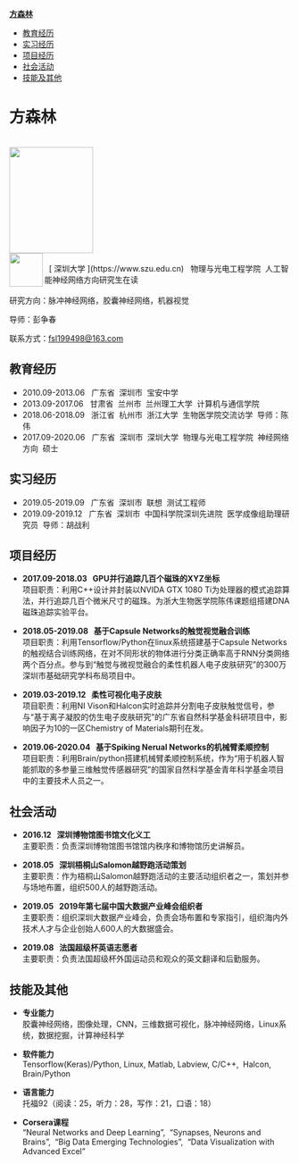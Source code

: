
[ **方森林** ](#方森林)
* [ 教育经历 ](#教育经历) 
* [ 实习经历 ](#实习经历)
* [ 项目经历 ](#项目经历)
* [ 社会活动 ](#社会活动)
* [ 技能及其他 ](#技能及其他)

<a name="方森林"></a>
# 方森林
<br />
<img src="https://user-images.githubusercontent.com/37896842/79166835-986fcc80-7e18-11ea-84f1-4e56c2220a25.jpeg" width="150" height="190" />
<br />
<img align="left" src="https://user-images.githubusercontent.com/37896842/79167478-11235880-7e1a-11ea-86e9-5faef16b10e5.png" width="60" height="60" /> 
<br />
&nbsp;&nbsp;[ 深圳大学 ](https://www.szu.edu.cn) &nbsp;&nbsp;物理与光电工程学院&nbsp;&nbsp;人工智能神经网络方向研究生在读
<br /><br />
研究方向：脉冲神经网络，胶囊神经网络，机器视觉
<br />

导师：彭争春 
<br />

联系方式：fsl199498@163.com

<a name="教育经历"></a>
## 教育经历

* 2010.09-2013.06&nbsp;&nbsp;&nbsp;广东省&nbsp;&nbsp;深圳市&nbsp;&nbsp;宝安中学
* 2013.09-2017.06&nbsp;&nbsp;&nbsp;甘肃省&nbsp;&nbsp;兰州市&nbsp;&nbsp;兰州理工大学&nbsp;&nbsp;计算机与通信学院
* 2018.06-2018.09&nbsp;&nbsp;&nbsp;浙江省&nbsp;&nbsp;杭州市&nbsp;&nbsp;浙江大学&nbsp;&nbsp;生物医学院交流访学&nbsp;&nbsp;导师：陈伟
* 2017.09-2020.06&nbsp;&nbsp;&nbsp;广东省&nbsp;&nbsp;深圳市&nbsp;&nbsp;深圳大学&nbsp;&nbsp;物理与光电工程学院&nbsp;&nbsp;神经网络方向&nbsp;&nbsp;硕士

<a name="实习经历"></a>
## 实习经历
* 2019.05-2019.09&nbsp;&nbsp;&nbsp;广东省&nbsp;&nbsp;深圳市&nbsp;&nbsp;联想&nbsp;&nbsp;测试工程师
* 2019.09-2019.12&nbsp;&nbsp;&nbsp;广东省&nbsp;&nbsp;深圳市&nbsp;&nbsp;中国科学院深圳先进院&nbsp;&nbsp;医学成像组助理研究员&nbsp;&nbsp;导师：胡战利

<a name="项目经历"></a>
## 项目经历
* **2017.09-2018.03&nbsp;&nbsp;&nbsp;GPU并行追踪几百个磁珠的XYZ坐标**
<br />项目职责：利用C++设计并封装以NVIDA GTX 1080 Ti为处理器的模式追踪算法，并行追踪几百个微米尺寸的磁珠。为浙大生物医学院陈伟课题组搭建DNA磁珠追踪实验平台。

* **2018.05-2019.08&nbsp;&nbsp;&nbsp;基于Capsule Networks的触觉视觉融合训练**
<br />项目职责：利用Tensorflow/Python在linux系统搭建基于Capsule Networks的触视结合训练网络，在对不同形状的物体进行分类正确率高于RNN分类网络两个百分点。参与到“触觉与微视觉融合的柔性机器人电子皮肤研究”的300万深圳市基础研究学科布局项目中。

* **2019.03-2019.12&nbsp;&nbsp;&nbsp;柔性可视化电子皮肤** 
<br />项目职责：利用NI Vison和Halcon实时追踪并分割电子皮肤触觉信号，参与“基于离子凝胶的仿生电子皮肤研究”的广东省自然科学基金科研项目中，影响因子为10的一区Chemistry of Materials期刊在发。

* **2019.06-2020.04&nbsp;&nbsp;&nbsp;基于Spiking Nerual Networks的机械臂柔顺控制**
<br />项目职责：利用Brain/python搭建机械臂柔顺控制系统，作为“用于机器人智能抓取的多参量三维触觉传感器研究”的国家自然科学基金青年科学基金项目中的主要技术人员之一。

<a name="社会活动"></a>
## 社会活动
* **2016.12&nbsp;&nbsp;&nbsp;深圳博物馆图书馆文化义工**
<br />主要职责：负责深圳博物馆图书馆馆内秩序和博物馆历史讲解员。

* **2018.05&nbsp;&nbsp;&nbsp;深圳梧桐山Salomon越野跑活动策划**
<br />主要职责：作为梧桐山Salomon越野跑活动的主要活动组织者之一，策划并参与场地布置，组织500人的越野跑活动。

* **2019.05&nbsp;&nbsp;&nbsp;2019年第七届中国大数据产业峰会组织者**
<br />主要职责：组织深圳大数据产业峰会，负责会场布置和专家指引，组织海内外技术人才与企业创始人600人的大数据盛会。

* **2019.08&nbsp;&nbsp;&nbsp;法国超级杯英语志愿者**
<br />主要职责：负责法国超级杯外国运动员和观众的英文翻译和后勤服务。

<a name="技能及其他"></a>
## 技能及其他

* **专业能力**
<br />胶囊神经网络，图像处理，CNN，三维数据可视化，脉冲神经网络，Linux系统，数据挖掘，计算神经科学

* **软件能力**
<br />Tensorflow(Keras)/Python, Linux, Matlab, Labview, C/C++,&nbsp;&nbsp;Halcon, Brain/Python


* **语言能力**
<br />托福92（阅读：25，听力：28，写作：21，口语：18）

* **Corsera课程**
<br />“Neural Networks and Deep Learning”,&nbsp;&nbsp;“Synapses, Neurons and Brains”,&nbsp;&nbsp;“Big Data Emerging Technologies”,&nbsp;&nbsp;“Data Visualization with Advanced Excel”
